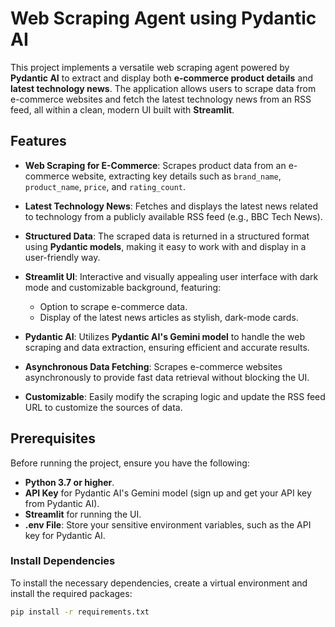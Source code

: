 # Web Scraping Agent using Pydantic AI

This project implements a versatile web scraping agent powered by **Pydantic AI** to extract and display both **e-commerce product details** and **latest technology news**. The application allows users to scrape data from e-commerce websites and fetch the latest technology news from an RSS feed, all within a clean, modern UI built with **Streamlit**.

## Features

- **Web Scraping for E-Commerce**: Scrapes product data from an e-commerce website, extracting key details such as `brand_name`, `product_name`, `price`, and `rating_count`.
  
- **Latest Technology News**: Fetches and displays the latest news related to technology from a publicly available RSS feed (e.g., BBC Tech News).

- **Structured Data**: The scraped data is returned in a structured format using **Pydantic models**, making it easy to work with and display in a user-friendly way.

- **Streamlit UI**: Interactive and visually appealing user interface with dark mode and customizable background, featuring:
  - Option to scrape e-commerce data.
  - Display of the latest news articles as stylish, dark-mode cards.

- **Pydantic AI**: Utilizes **Pydantic AI's Gemini model** to handle the web scraping and data extraction, ensuring efficient and accurate results.

- **Asynchronous Data Fetching**: Scrapes e-commerce websites asynchronously to provide fast data retrieval without blocking the UI.

- **Customizable**: Easily modify the scraping logic and update the RSS feed URL to customize the sources of data.

## Prerequisites

Before running the project, ensure you have the following:

- **Python 3.7 or higher**.
- **API Key** for Pydantic AI's Gemini model (sign up and get your API key from Pydantic AI).
- **Streamlit** for running the UI.
- **.env File**: Store your sensitive environment variables, such as the API key for Pydantic AI.

### Install Dependencies

To install the necessary dependencies, create a virtual environment and install the required packages:

```bash
pip install -r requirements.txt
